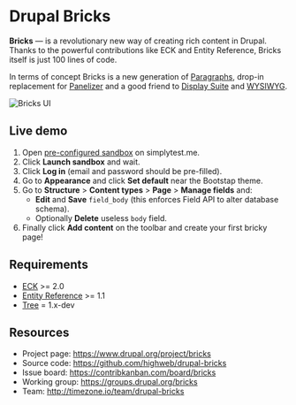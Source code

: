 # Drupal Bricks

**Bricks** — is a revolutionary new way of creating rich content in Drupal. Thanks to the powerful contributions like ECK and Entity Reference, Bricks itself is just 100 lines of code.

In terms of concept Bricks is a new generation of [Paragraphs](https://www.drupal.org/project/paragraphs), drop-in replacement for [Panelizer](https://www.drupal.org/project/panelizer) and a good friend to [Display Suite](https://www.drupal.org/project/ds) and [WYSIWYG](https://www.drupal.org/project/ckeditor).

![Bricks UI](https://www.drupal.org/files/bricks-ui.png)


## Live demo

1. Open [pre-configured sandbox](http://ply.st/bricks_bootstrap) on simplytest.me.
2. Click **Launch sandbox** and wait.
3. Click **Log in** (email and password should be pre-filled).
4. Go to **Appearance** and click **Set default** near the Bootstap theme.
5. Go to **Structure** > **Content types** > **Page** > **Manage fields** and:
   - **Edit** and **Save** `field_body` (this enforces Field API to alter database schema).
   - Optionally **Delete** useless `body` field.
6. Finally click **Add content** on the toolbar and create your first bricky page!


## Requirements

- [ECK](https://www.drupal.org/project/eck) >= 2.0
- [Entity Reference](https://www.drupal.org/project/entityreference) >= 1.1
- [Tree](https://www.drupal.org/project/tree) = 1.x-dev


## Resources

- Project page: https://www.drupal.org/project/bricks
- Source code: https://github.com/highweb/drupal-bricks
- Issue board: https://contribkanban.com/board/bricks
- Working group: https://groups.drupal.org/bricks
- Team: http://timezone.io/team/drupal-bricks
